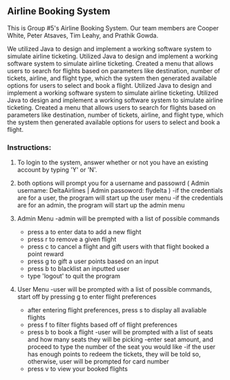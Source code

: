 ## Airline Booking System

This is Group #5's Airline Booking System. Our team members are Cooper White, Peter Atsaves, Tim Leahy, and Prathik Gowda.

We utilized Java to design and implement a working software system to simulate airline ticketing. Utilized Java to design and implement a working software system to simulate airline ticketing. Created a menu that allows users to search for flights based on parameters like destination, number of tickets, airline, and flight type, which the system then generated available options for users to select and book a flight. Utilized Java to design and implement a working software system to simulate airline ticketing. Utilized Java to design and implement a working software system to simulate airline ticketing. Created a menu that allows users to search for flights based on parameters like destination, number of tickets, airline, and flight type, which the system then generated available options for users to select and book a flight. 

### Instructions:

1. To login to the system, answer whether or not you have an existing account by typing 'Y' or 'N'.
2. both options will prompt you for a username and passowrd ( Admin username: DeltaAirlines | Admin passoword: flydelta )
  -if the credentials are for a user, the program will start up the user menu
  -if the credentials are for an admin, the program will start up the admin menu

3. Admin Menu
  -admin will be prempted with a list of possible commands
    - press a to enter data to add a new flight
    - press r to remove a given flight
    - press c to cancel a flight and gift users with that flight booked a point reward
    - press g to gift a user points based on an input
    - press b to blacklist an inputted user
    - type 'logout' to quit the program
    
4. User Menu
  -user will be prompted with a list of possible commands, start off by pressing g to enter flight preferences
    - after entering flight preferences, press s to display all avaliable flights
    - press f to filter flights based off of flight preferences
    - press b to book a flight
      -user will be prompted with a list of seats and how many seats they will be picking
      -enter seat amount, and proceed to type the number of the seat you would like
      -if the user has enough points to redeem the tickets, they will be told so, otherwise, user will be prompted for card number
    - press v to view your booked flights
